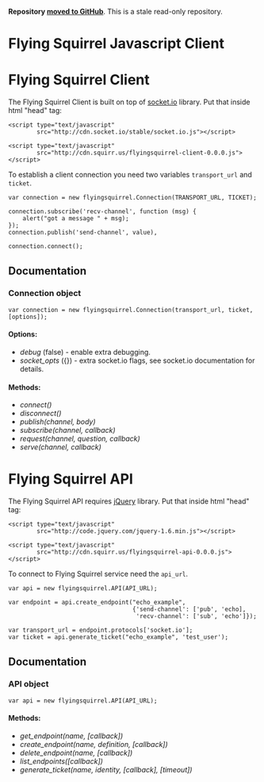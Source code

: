 **Repository [moved to GitHub](https://github.com/rabbitmq/flying-squirrel-javascript)**.
This is a stale read-only repository.

Flying Squirrel Javascript Client
=================================


Flying Squirrel Client
======================

The Flying Squirrel Client is built on top of
[socket.io](https://github.com/LearnBoost/Socket.IO/) library. Put
that inside html "head" tag:

    <script type="text/javascript"
            src="http://cdn.socket.io/stable/socket.io.js"></script>

    <script type="text/javascript"
            src="http://cdn.squirr.us/flyingsquirrel-client-0.0.0.js"></script>


To establish a client connection you need two variables
`transport_url` and `ticket`.

    var connection = new flyingsquirrel.Connection(TRANSPORT_URL, TICKET);

    connection.subscribe('recv-channel', function (msg) {
        alert("got a message " + msg);
    });
    connection.publish('send-channel', value),

    connection.connect();


Documentation
-------------

### Connection object

    var connection = new flyingsquirrel.Connection(transport_url, ticket, [options]);

#### Options:

 - *debug* (false) - enable extra debugging.
 - *socket_opts* ({}) - extra socket.io flags, see socket.io documentation for details.

#### Methods:

 - *connect()*
 - *disconnect()*
 - *publish(channel, body)*
 - *subscribe(channel, callback)*
 - *request(channel, question, callback)*
 - *serve(channel, callback)*


Flying Squirrel API
===================

The Flying Squirrel API requires [jQuery](http://jquery.com/)
library. Put that inside html "head" tag:

    <script type="text/javascript"
            src="http://code.jquery.com/jquery-1.6.min.js"></script>

    <script type="text/javascript"
            src="http://cdn.squirr.us/flyingsquirrel-api-0.0.0.js"></script>


To connect to Flying Squirrel service need the `api_url`.

    var api = new flyingsquirrel.API(API_URL);

    var endpoint = api.create_endpoint("echo_example",
                                       {'send-channel': ['pub', 'echo],
                                        'recv-channel': ['sub', 'echo']});

    var transport_url = endpoint.protocols['socket.io'];
    var ticket = api.generate_ticket("echo_example", 'test_user');


Documentation
-------------

### API object

    var api = new flyingsquirrel.API(API_URL);

#### Methods:

 - *get_endpoint(name, [callback])*
 - *create_endpoint(name, definition, [callback])*
 - *delete_endpoint(name, [callback])*
 - *list_endpoints([callback])*
 - *generate_ticket(name, identity, [callback], [timeout])*

